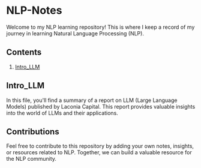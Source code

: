 # NLP-Notes

Welcome to my NLP learning repository! This is where I keep a record of my journey in learning Natural Language Processing (NLP).

## Contents

1. [Intro_LLM](#Intro_LLM)

## Intro_LLM

In this file, you'll find a summary of a report on LLM (Large Language Models) published by Laconia Capital. This report provides valuable insights into the world of LLMs and their applications.

## Contributions

Feel free to contribute to this repository by adding your own notes, insights, or resources related to NLP. Together, we can build a valuable resource for the NLP community.
